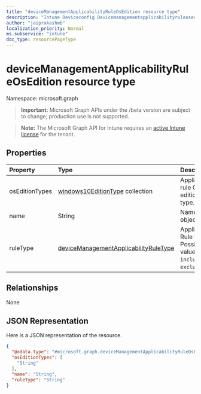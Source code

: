 ```yaml
---
title: "deviceManagementApplicabilityRuleOsEdition resource type"
description: "Intune Deviceconfig Devicemanagementapplicabilityruleosedition Resources ."
author: "jaiprakashmb"
localization_priority: Normal
ms.subservice: "intune"
doc_type: resourcePageType
---
```


# deviceManagementApplicabilityRuleOsEdition resource type

Namespace: microsoft.graph

> **Important:** Microsoft Graph APIs under the /beta version are subject to change; production use is not supported.

> **Note:** The Microsoft Graph API for Intune requires an [active Intune license](https://go.microsoft.com/fwlink/?linkid=839381) for the tenant.



## Properties
|Property|Type|Description|
|:---|:---|:---|
|osEditionTypes|[windows10EditionType](../resources/intune-deviceconfig-windows10editiontype.md) collection|Applicability rule OS edition type.|
|name|String|Name for object.|
|ruleType|[deviceManagementApplicabilityRuleType](../resources/intune-deviceconfig-devicemanagementapplicabilityruletype.md)|Applicability Rule type. Possible values are: `include`, `exclude`.|

## Relationships
None

## JSON Representation
Here is a JSON representation of the resource.
<!-- {
  "blockType": "resource",
  "@odata.type": "microsoft.graph.deviceManagementApplicabilityRuleOsEdition"
}
-->
``` json
{
  "@odata.type": "#microsoft.graph.deviceManagementApplicabilityRuleOsEdition",
  "osEditionTypes": [
    "String"
  ],
  "name": "String",
  "ruleType": "String"
}
```